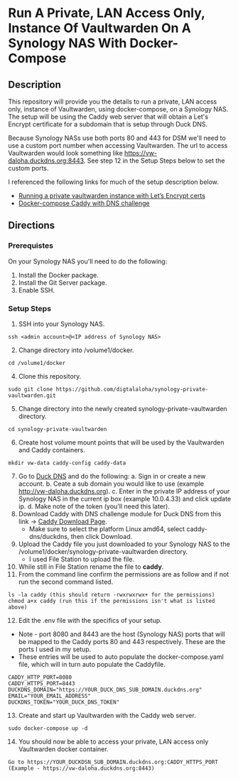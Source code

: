 # Run A Private, LAN Access Only, Instance Of Vaultwarden On A Synology NAS With Docker-Compose

## Description

This repository will provide you the details to run a private, LAN access only, instance of Vaultwarden, using docker-compose, on a Synology NAS.  The setup will be using the Caddy web server that will obtain a Let's Encrypt certificate for a subdomain that is setup through Duck DNS.

Because Synology NASs use both ports 80 and 443 for DSM we'll need to use a custom port number when accessing Vaultwarden.  The url to access Vaultwarden would look something like https://vw-daloha.duckdns.org:8443.  See step 12 in the Setup Steps below to set the custom ports.

I referenced the following links for much of the setup description below.

* [Running a private vaultwarden instance with Let’s Encrypt certs](https://github.com/dani-garcia/vaultwarden/wiki/Running-a-private-vaultwarden-instance-with-Let%27s-Encrypt-certs)
* [Docker-compose Caddy with DNS challenge](https://github.com/dani-garcia/vaultwarden/wiki/Using-Docker-Compose#caddy-with-dns-challenge)

## Directions

### Prerequistes
On your Synology NAS you'll need to do the following:
1. Install the Docker package.
2. Install the Git Server package.
3. Enable SSH.

### Setup Steps
1. SSH into your Synology NAS.
```
ssh <admin account>@<IP address of Synology NAS>
```
2. Change directory into /volume1/docker. 
```
cd /volume1/docker
```
4. Clone this repository.
```
sudo git clone https://github.com/digtalaloha/synology-private-vaultwarden.git
```
5. Change directory into the newly created synology-private-vaultwarden directory.
```
cd synology-private-vaultwarden
```
6. Create host volume mount points that will be used by the Vaultwarden and Caddy containers.
```
mkdir vw-data caddy-config caddy-data
```
7. Go to [Duck DNS](https://www.duckdns.org) and do the following:
   a. Sign in or create a new account.
   b. Ceate a sub domain you would like to use (example http://vw-daloha.duckdns.org).
   c. Enter in the private IP address of your Synology NAS in the current ip box (example 10.0.4.33) and click update ip.
   d. Make note of the token (you'll need this later).
8. Download Caddy with DNS challenge module for Duck DNS from this link -> [Caddy Download Page](https://caddyserver.com/download).
   * Make sure to select the platform Linux amd64, select caddy-dns/duckdns, then click Download.
9. Upload the Caddy file you just downloaded to your Synology NAS to the /volume1/docker/synology-private-vaultwarden directory.  
   * I used File Station to upload the file.
10. While still in File Station rename the file to **caddy**.
11. From the command line confirm the permissions are as follow and if not run the second command listed.
```
ls -la caddy (this should return -rwxrwxrwx+ for the permissions)
chmod a+x caddy (run this if the permissions isn't what is listed above)
```
12. Edit the .env file with the specifics of your setup.  
  * Note - port 8080 and 8443 are the host (Synology NAS) ports that will be mapped to the Caddy ports 80 and 443 respectively.  These are the ports I used in my setup.
  * These entries will be used to auto populate the docker-compose.yaml file, which will in turn auto populate the Caddyfile.
```
CADDY_HTTP_PORT=8080
CADDY_HTTPS_PORT=8443
DUCKDNS_DOMAIN="https://YOUR_DUCK_DNS_SUB_DOMAIN.duckdns.org"
EMAIL="YOUR_EMAIL_ADDRESS"
DUCKDNS_TOKEN="YOUR_DUCK_DNS_TOKEN"
```
13. Create and start up Vaultwarden with the Caddy web server.
```
sudo docker-compose up -d
```
14. You should now be able to access your private, LAN access only Vaultwarden docker container.
```
Go to https://YOUR_DUCKDSN_SUB_DOMAIN.duckdns.org:CADDY_HTTPS_PORT (Example - https://vw-daloha.duckdns.org:8443)
```
